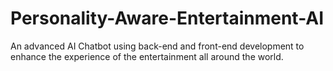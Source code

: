# Personality-Aware-Entertainment-AI
An advanced AI Chatbot using back-end and front-end development to enhance the experience of the entertainment all around the world.
